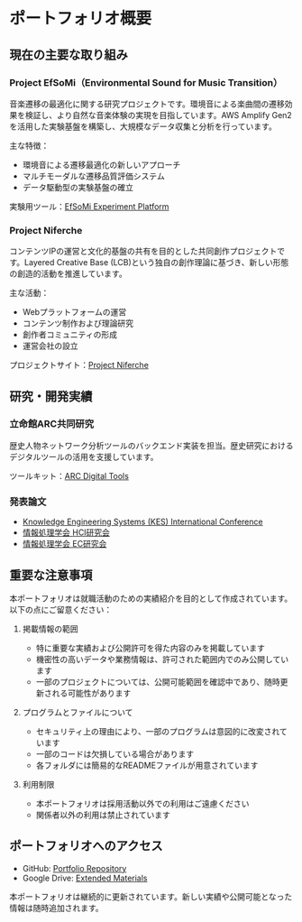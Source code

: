 # ポートフォリオ概要

## 現在の主要な取り組み

### Project EfSoMi（Environmental Sound for Music Transition）
音楽遷移の最適化に関する研究プロジェクトです。環境音による楽曲間の遷移効果を検証し、より自然な音楽体験の実現を目指しています。AWS Amplify Gen2を活用した実験基盤を構築し、大規模なデータ収集と分析を行っています。

主な特徴：
- 環境音による遷移最適化の新しいアプローチ
- マルチモーダルな遷移品質評価システム
- データ駆動型の実験基盤の確立

実験用ツール：[EfSoMi Experiment Platform](https://main.d3r7jmk909q4zo.amplifyapp.com/)

### Project Niferche
コンテンツIPの運営と文化的基盤の共有を目的とした共同創作プロジェクトです。Layered Creative Base (LCB)という独自の創作理論に基づき、新しい形態の創造的活動を推進しています。

主な活動：
- Webプラットフォームの運営
- コンテンツ制作および理論研究
- 創作者コミュニティの形成
- 運営会社の設立

プロジェクトサイト：[Project Niferche](https://niferche.com/)

## 研究・開発実績

### 立命館ARC共同研究
歴史人物ネットワーク分析ツールのバックエンド実装を担当。歴史研究におけるデジタルツールの活用を支援しています。

ツールキット：[ARC Digital Tools](https://www.arc.ritsumei.ac.jp/lib/vm/DigitalTools/about/about-page.html)

### 発表論文
- [Knowledge Engineering Systems (KES) International Conference](https://www.sciencedirect.com/science/article/pii/S187705092301325X)
- [情報処理学会 HCI研究会](https://ipsj.ixsq.nii.ac.jp/ej/?action=pages_view_main&active_action=repository_view_main_item_detail&item_id=231628&item_no=1&page_id=13&block_id=8)
- [情報処理学会 EC研究会](https://ipsj.ixsq.nii.ac.jp/ej/?action=pages_view_main&active_action=repository_view_main_item_detail&item_id=238717&item_no=1&page_id=13&block_id=8)

## 重要な注意事項

本ポートフォリオは就職活動のための実績紹介を目的として作成されています。以下の点にご留意ください：

1. 掲載情報の範囲
   - 特に重要な実績および公開許可を得た内容のみを掲載しています
   - 機密性の高いデータや業務情報は、許可された範囲内でのみ公開しています
   - 一部のプロジェクトについては、公開可能範囲を確認中であり、随時更新される可能性があります

2. プログラムとファイルについて
   - セキュリティ上の理由により、一部のプログラムは意図的に改変されています
   - 一部のコードは欠損している場合があります
   - 各フォルダには簡易的なREADMEファイルが用意されています

3. 利用制限
   - 本ポートフォリオは採用活動以外での利用はご遠慮ください
   - 関係者以外の利用は禁止されています

## ポートフォリオへのアクセス
- GitHub: [Portfolio Repository](https://github.com/nok419/portfolio)
- Google Drive: [Extended Materials](https://drive.google.com/drive/folders/1aFwEoWDtXOR_ocvu0gXuoO7L3hxTgSdE?usp=sharing)

本ポートフォリオは継続的に更新されています。新しい実績や公開可能となった情報は随時追加されます。
